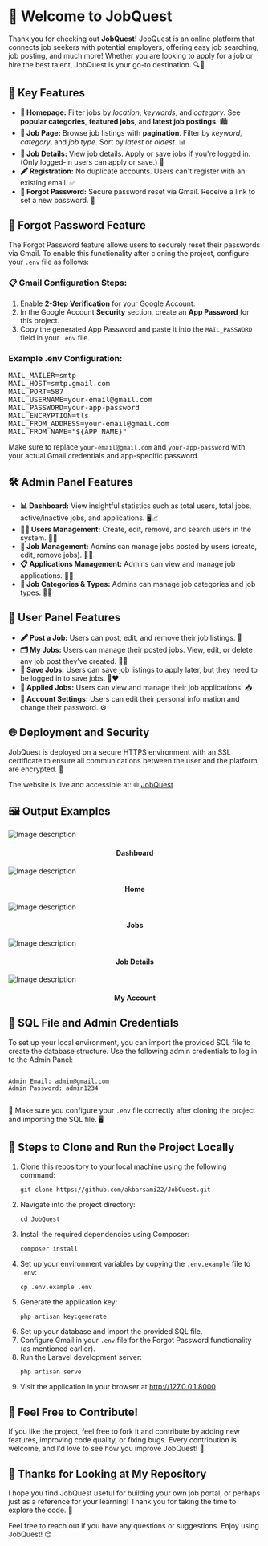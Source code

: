 <body>
  <h1>🚀 Welcome to JobQuest</h1>
  
  <p>Thank you for checking out <b>JobQuest!</b> JobQuest is an online platform that connects job seekers with potential employers, offering easy job searching, job posting, and much more! Whether you are looking to apply for a job or hire the best talent, JobQuest is your go-to destination. 🔍💼</p>
  
  <h2>🔧 Key Features</h2>
<ul>
  <li><strong>📍 Homepage:</strong> Filter jobs by <em>location</em>, <em>keywords</em>, and <em>category</em>. See <strong>popular categories</strong>, <strong>featured jobs</strong>, and <strong>latest job postings</strong>. 🏙️</li>
  
  <li><strong>💼 Job Page:</strong> Browse job listings with <strong>pagination</strong>. Filter by <em>keyword</em>, <em>category</em>, and <em>job type</em>. Sort by <em>latest</em> or <em>oldest</em>. 📊</li>
  
  <li><strong>📝 Job Details:</strong> View job details. Apply or save jobs if you're logged in. (Only logged-in users can apply or save.) 💼</li>
  
  <li><strong>🖋️ Registration:</strong> No duplicate accounts. Users can't register with an existing email. ✅</li>
  
  <li><strong>🔑 Forgot Password:</strong> Secure password reset via Gmail. Receive a link to set a new password. 📧</li>
</ul>

<h2>🔑 Forgot Password Feature</h2>
<p>The Forgot Password feature allows users to securely reset their passwords via Gmail. To enable this functionality after cloning the project, configure your <code>.env</code> file as follows:</p>

<h3>📋 Gmail Configuration Steps:</h3>
<ol>
  <li>Enable <strong>2-Step Verification</strong> for your Google Account.</li>
  <li>In the Google Account <strong>Security</strong> section, create an <strong>App Password</strong> for this project.</li>
  <li>Copy the generated App Password and paste it into the <code>MAIL_PASSWORD</code> field in your <code>.env</code> file.</li>
</ol>

<h3>Example .env Configuration:</h3>
<pre>
MAIL_MAILER=smtp
MAIL_HOST=smtp.gmail.com
MAIL_PORT=587
MAIL_USERNAME=your-email@gmail.com
MAIL_PASSWORD=your-app-password
MAIL_ENCRYPTION=tls
MAIL_FROM_ADDRESS=your-email@gmail.com
MAIL_FROM_NAME="${APP_NAME}"
</pre>
<p>Make sure to replace <code>your-email@gmail.com</code> and <code>your-app-password</code> with your actual Gmail credentials and app-specific password.</p>


  <h2>🛠️ Admin Panel Features</h2>
  <ul>
    <li><strong>📊 Dashboard:</strong> View insightful statistics such as total users, total jobs, active/inactive jobs, and applications. 🖥️📈</li>
    <li><strong>👨‍💼 Users Management:</strong> Create, edit, remove, and search users in the system. 🔎👥</li>
    <li><strong>💼 Job Management:</strong> Admins can manage jobs posted by users (create, edit, remove jobs). 📝💼</li>
    <li><strong>📋 Applications Management:</strong> Admins can view and manage job applications. 📩📂</li>
    <li><strong>🔖 Job Categories & Types:</strong> Admins can manage job categories and job types. 📂📑</li>
  </ul>

  <h2>👥 User Panel Features</h2>
  <ul>
    <li><strong>🖋️ Post a Job:</strong> Users can post, edit, and remove their job listings. 🏢</li>
    <li><strong>🗂️ My Jobs:</strong> Users can manage their posted jobs. View, edit, or delete any job post they’ve created. 🧑‍💼</li>
    <li><strong>💾 Save Jobs:</strong> Users can save job listings to apply later, but they need to be logged in to save jobs. 💼❤️</li>
    <li><strong>📑 Applied Jobs:</strong> Users can view and manage their job applications. 📥</li>
    <li><strong>🔧 Account Settings:</strong> Users can edit their personal information and change their password. ⚙️</li>
  </ul>

  <h2>🌐 Deployment and Security</h2>
  <p>JobQuest is deployed on a secure HTTPS environment with an SSL certificate to ensure all communications between the user and the platform are encrypted. 🔐</p>
  <p>The website is live and accessible at: 🌐 <a href="https://jobquest.wuaze.com/" target="_blank">JobQuest</a></p>

  <h2>🖼️ Output Examples</h2>
   <img src="https://github.com/user-attachments/assets/729a7ffe-6100-465f-bce3-c37bab537f69" alt="Image description">
   

   <h4 align="center">Dashboard </h4>
   <img src="https://github.com/user-attachments/assets/42eda61e-c992-4069-9d72-e76ec080b27c" alt="Image description">
   <h4 align="center">Home</h4>
   <img src="https://github.com/user-attachments/assets/bdec7f3e-141e-4474-983a-c15de1490ffb" alt="Image description">
   <h4 align="center">Jobs</h4>
   <img src="https://github.com/user-attachments/assets/c12f2835-4783-476a-9cef-1df03b9c224a" alt="Image description">
    <h4 align="center">Job Details </h4>
     <img src="https://github.com/user-attachments/assets/aed57d5f-3344-44a6-aa68-f9e6234dbb04" alt="Image description">
      <h4 align="center">My Account </h4>
       

  <h2>📁 SQL File and Admin Credentials</h2>
  <p>To set up your local environment, you can import the provided SQL file to create the database structure. Use the following admin credentials to log in to the Admin Panel:</p>
  <pre><code>
Admin Email: admin@gmail.com
Admin Password: admin1234
  </code></pre>
  
  <p>🔑 Make sure you configure your <code>.env</code> file correctly after cloning the project and importing the SQL file. 🖥️</p>

  <h2>🚀 Steps to Clone and Run the Project Locally</h2>
  <ol>
    <li>Clone this repository to your local machine using the following command:</li>
    <pre><code>git clone https://github.com/akbarsami22/JobQuest.git</code></pre>
    <li>Navigate into the project directory:</li>
    <pre><code>cd JobQuest</code></pre>
    <li>Install the required dependencies using Composer:</li>
    <pre><code>composer install</code></pre>
    <li>Set up your environment variables by copying the <code>.env.example</code> file to <code>.env</code>:</li>
    <pre><code>cp .env.example .env</code></pre>
    <li>Generate the application key:</li>
    <pre><code>php artisan key:generate</code></pre>
    <li>Set up your database and import the provided SQL file.</li>
    <li>Configure Gmail in your <code>.env</code> file for the Forgot Password functionality (as mentioned earlier).</li>
    <li>Run the Laravel development server:</li>
    <pre><code>php artisan serve</code></pre>
    <li>Visit the application in your browser at <a href="http://127.0.0.1:8000" target="_blank">http://127.0.0.1:8000</a></li>
  </ol>

  <h2>🙌 Feel Free to Contribute!</h2>
  <p>If you like the project, feel free to fork it and contribute by adding new features, improving code quality, or fixing bugs. Every contribution is welcome, and I'd love to see how you improve JobQuest! 🎉</p>

  <h2>🙏 Thanks for Looking at My Repository</h2>
  <p>I hope you find JobQuest useful for building your own job portal, or perhaps just as a reference for your learning! Thank you for taking the time to explore the code. 🚀</p>

  <p>Feel free to reach out if you have any questions or suggestions. Enjoy using JobQuest! 😊</p>
</body>
